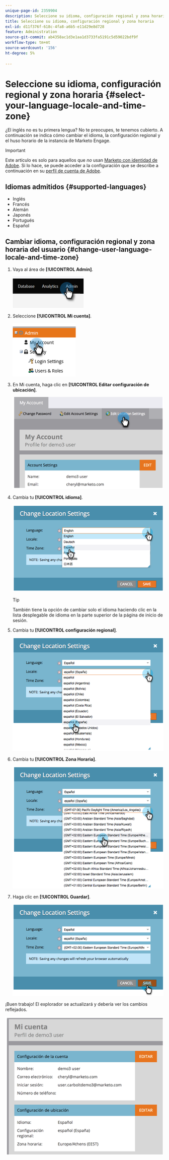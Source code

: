 ```yaml
---
unique-page-id: 2359904
description: Seleccione su idioma, configuración regional y zona horaria - Documentos de Marketo - Documentación del producto
title: Seleccione su idioma, configuración regional y zona horaria
exl-id: d11f376f-618c-4fa8-a6b5-e11d29e8d728
feature: Administration
source-git-commit: ab4358ac1d3e1aa1d3733fa5191c5d59022bdf9f
workflow-type: tm+mt
source-wordcount: '156'
ht-degree: 5%

---
```


# Seleccione su idioma, configuración regional y zona horaria {#select-your-language-locale-and-time-zone}

¿El inglés no es tu primera lengua? No te preocupes, te tenemos cubierto. A continuación se indica cómo cambiar el idioma, la configuración regional y el huso horario de la instancia de Marketo Engage.

>[!IMPORTANT]
>
>Este artículo es solo para aquellos que _no_ usan [Marketo con identidad de Adobe](/help/marketo/product-docs/administration/marketo-with-adobe-identity/adobe-identity-management-overview.md). Si lo hace, se puede acceder a la configuración que se describe a continuación en su [perfil de cuenta de Adobe](https://account.adobe.com/profile).

## Idiomas admitidos {#supported-languages}

* Inglés
* Francés
* Alemán
* Japonés
* Portugués
* Español

## Cambiar idioma, configuración regional y zona horaria del usuario {#change-user-language-locale-and-time-zone}

1. Vaya al área de **[!UICONTROL Admin]**.

   ![](assets/select-your-language-locale-and-time-zone-1.png)

1. Seleccione **[!UICONTROL Mi cuenta]**.

   ![](assets/select-your-language-locale-and-time-zone-2.png)

1. En Mi cuenta, haga clic en **[!UICONTROL Editar configuración de ubicación]**.

   ![](assets/select-your-language-locale-and-time-zone-3.png)

1. Cambia tu **[!UICONTROL idioma]**.

   ![](assets/select-your-language-locale-and-time-zone-4.png)

   >[!TIP]
   >
   >También tiene la opción de cambiar solo el idioma haciendo clic en la lista desplegable de idioma en la parte superior de la página de inicio de sesión.

1. Cambia tu **[!UICONTROL configuración regional]**.

   ![](assets/select-your-language-locale-and-time-zone-5.png)

1. Cambia tu **[!UICONTROL Zona Horaria]**.

   ![](assets/select-your-language-locale-and-time-zone-6.png)

1. Haga clic en **[!UICONTROL Guardar]**.

   ![](assets/select-your-language-locale-and-time-zone-7.png)

¡Buen trabajo! El explorador se actualizará y debería ver los cambios reflejados.

![](assets/select-your-language-locale-and-time-zone-8.png)
